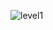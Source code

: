 ![level1](https://user-images.githubusercontent.com/51740388/84382014-ec364080-ac24-11ea-95d0-52e9acecddd7.jpg)